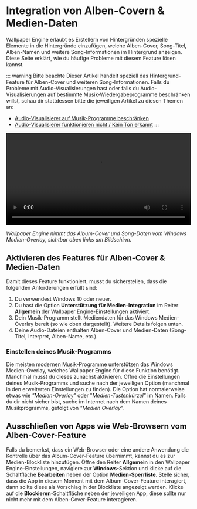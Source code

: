 # Integration von Alben-Covern & Medien-Daten

Wallpaper Engine erlaubt es Erstellern von Hintergründen spezielle Elemente in die Hintergründe einzufügen, welche Alben-Cover, Song-Titel, Alben-Namen und weitere Song-Informationen im Hintergrund anzeigen. Diese Seite erklärt, wie du häufige Probleme mit diesem Feature lösen kannst.

::: warning
Bitte beachte
Dieser Artikel handelt speziell das Hintergrund-Feature für Alben-Cover und weiteren Song-Informationen. Falls du Probleme mit Audio-Visualisierungen hast oder falls du Audio-Visualisierungen auf bestimmte Musik-Wiedergabeprogramme beschränken willst, schau dir stattdessen bitte die jeweiligen Artikel zu diesen Themen an:

* [Audio-Visualisierer auf Musik-Programme beschränken](/audio/limittomusicplayer)
* [Audio-Visualisierer funktionieren nicht / Kein Ton erkannt](/audio/audiodetection)
:::

<video width="100%" controls autoplay loop>
  <source src="/videos/media_controls.mp4" type="video/mp4">
  Dein Browser unterstützt das Video-Tag nicht.
</video>

*Wallpaper Engine nimmt das Album-Cover und Song-Daten vom Windows Medien-Overlay, sichtbar oben links am Bildschirm.*

## Aktivieren des Features für Alben-Cover & Medien-Daten

Damit dieses Feature funktioniert, musst du sicherstellen, dass die folgenden Anforderungen erfüllt sind:

1. Du verwendest Windows 10 oder neuer.
2. Du hast die Option **Unterstützung für Medien-Integration** im Reiter **Allgemein** der Wallpaper Engine-Einstellungen aktiviert.
3. Dein Musik-Programm stellt Mediendaten für das Windows Medien-Overlay bereit (so wie oben dargestellt). Weitere Details folgen unten.
4. Deine Audio-Dateien enthalten Alben-Cover und Medien-Daten (Song-Titel, Interpret, Alben-Name, etc.).

### Einstellen deines Musik-Programms

Die meisten modernen Musik-Programme unterstützen das Windows Medien-Overlay, welches Wallpaper Engine für diese Funktion benötigt. Manchmal musst du dieses zunächst aktivieren. Öffne die Einstellungen deines Musik-Programms und suche nach der jeweiligen Option (manchmal in den erweiterten Einstellungen zu finden). Die Option hat normalerweise etwas wie *"Medien-Overlay"* oder "*Medien-Tastenkürzel"* im Namen. Falls du dir nicht sicher bist, suche im Internet nach dem Namen deines Musikprogramms, gefolgt von *"Medien Overlay"*.

## Ausschließen von Apps wie Web-Browsern vom Alben-Cover-Feature

Falls du bemerkst, dass ein Web-Browser oder eine andere Anwendung die Kontrolle über das Album-Cover-Feature übernimmt, kannst du es zur Medien-Blockliste hinzufügen. Öffne den Reiter **Allgemein** in den Wallpaper Engine-Einstellungen, navigiere zur **Windows**-Sektion und klicke auf die Schaltfläche **Bearbeiten** neben der Option **Medien-Sperrliste**. Stelle sicher, dass die App in diesem Moment mit dem Album-Cover-Feature interagiert, dann sollte diese als Vorschlag in der Blockliste angezeigt werden. Klicke auf die **Blockieren**-Schaltfläche neben der jeweiligen App, diese sollte nur nicht mehr mit dem Alben-Cover-Feature interagieren.